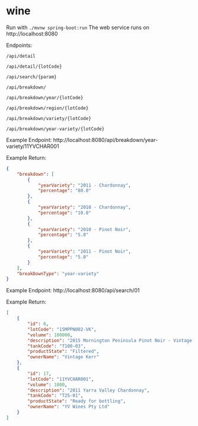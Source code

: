 # wine

Run with `./mvnw spring-boot:run`
The web service runs on http://localhost:8080

Endpoints:

`/api/detail`

`/api/detail/{lotCode}`

`/api/search/{param}`

`/api/breakdown/` 

`/api/breakdown/year/{lotCode}`

`/api/breakdown/region/{lotCode}`

`/api/breakdown/variety/{lotCode}`

`/api/breakdown/year-variety/{lotCode}`

Example Endpoint: http://localhost:8080/api/breakdown/year-variety/11YVCHAR001

Example Return:

```json
{
    "breakdown": [
        {
            "yearVariety": "2011 - Chardonnay",
            "percentage": "80.0"
        },
        {
            "yearVariety": "2010 - Chardonnay",
            "percentage": "10.0"
        },
        {
            "yearVariety": "2010 - Pinot Noir",
            "percentage": "5.0"
        },
        {
            "yearVariety": "2011 - Pinot Noir",
            "percentage": "5.0"
        }
    ],
    "breakDownType": "year-variety"
}
```

Example Endpoint: http://localhost:8080/api/search/01

Example Return:
```json
[
    {
        "id": 6,
        "lotCode": "15MPPN002-VK",
        "volume": 100000,
        "description": "2015 Mornington Peninsula Pinot Noir - Vintage Kerr special batch",
        "tankCode": "T100-03",
        "productState": "Filtered",
        "ownerName": "Vintage Kerr"
    },
    {
        "id": 17,
        "lotCode": "11YVCHAR001",
        "volume": 1000,
        "description": "2011 Yarra Valley Chardonnay",
        "tankCode": "T25-01",
        "productState": "Ready for bottling",
        "ownerName": "YV Wines Pty Ltd"
    }
]
```

